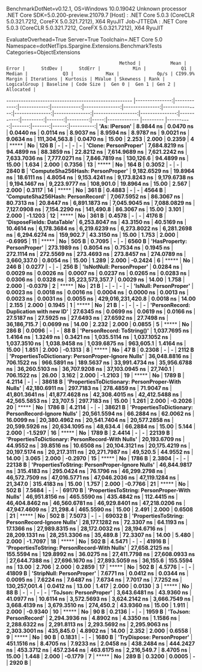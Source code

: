 
BenchmarkDotNet=v0.12.1, OS=Windows 10.0.19042
Unknown processor
.NET Core SDK=5.0.200-preview.21079.7
  [Host]     : .NET Core 5.0.3 (CoreCLR 5.0.321.7212, CoreFX 5.0.321.7212), X64 RyuJIT
  Job-JTTEDA : .NET Core 5.0.3 (CoreCLR 5.0.321.7212, CoreFX 5.0.321.7212), X64 RyuJIT

EvaluateOverhead=True  Server=True  Toolchain=.NET Core 5.0  
Namespace=dotNetTips.Spargine.Extensions.BenchmarkTests  Categories=ObjectExtensions  

                                              Method |           Mean |       Error |      StdDev |      StdErr |            Min |             Q1 |         Median |             Q3 |            Max |              Op/s | CI99.9% Margin | Iterations | Kurtosis | MValue | Skewness | Rank | LogicalGroup | Baseline | Code Size |  Gen 0 |  Gen 1 | Gen 2 | Allocated |
---------------------------------------------------- |---------------:|------------:|------------:|------------:|---------------:|---------------:|---------------:|---------------:|---------------:|------------------:|---------------:|-----------:|---------:|-------:|---------:|-----:|------------- |--------- |----------:|-------:|-------:|------:|----------:|
                                       **'As: IPerson'** |      **8.9844 ns** |   **0.0470 ns** |   **0.0440 ns** |   **0.0114 ns** |      **8.9037 ns** |      **8.9594 ns** |      **8.9787 ns** |      **9.0021 ns** |      **9.0634 ns** |     **111,304,563.8** |      **0.0470 ns** |      **15.00** |    **2.253** |  **2.000** |   **0.2359** |    **4** |            ***** |       **No** |     **126 B** |      **-** |      **-** |     **-** |         **-** |
                               **'Clone: PersonProper'** |  **7,684.8219 ns** |  **94.4899 ns** |  **88.3859 ns** |  **22.8212 ns** |  **7,614.9689 ns** |  **7,621.2242 ns** |  **7,633.7036 ns** |  **7,777.0271 ns** |  **7,846.7819 ns** |         **130,126.6** |     **94.4899 ns** |      **15.00** |    **1.634** |  **2.000** |   **0.7356** |   **13** |            ***** |       **No** |     **164 B** | **0.3052** |      **-** |     **-** |    **2840 B** |
                   **'ComputeSha256Hash: PersonProper'** |  **9,182.6529 ns** |  **19.8964 ns** |  **18.6111 ns** |   **4.8054 ns** |  **9,153.4241 ns** |  **9,173.8243 ns** |  **9,179.6738 ns** |  **9,194.1467 ns** |  **9,223.9777 ns** |         **108,901.0** |     **19.8964 ns** |      **15.00** |    **2.567** |  **2.000** |   **0.3117** |   **14** |            ***** |       **No** |     **361 B** | **0.4883** |      **-** |     **-** |    **4564 B** |
                   **'ComputeSha256Hash: PersonRecord'** |  **7,067.5952 ns** |  **86.3067 ns** |  **80.7313 ns** |  **20.8447 ns** |  **6,891.1873 ns** |  **7,045.9045 ns** |  **7,088.0829 ns** |  **7,127.0908 ns** |  **7,154.2290 ns** |         **141,490.8** |     **86.3067 ns** |      **15.00** |    **3.101** |  **2.000** |  **-1.1203** |   **12** |            ***** |       **No** |     **361 B** | **0.4578** |      **-** |     **-** |    **4176 B** |
                          **'DisposeFields: DataTable'** |  **6,253.8047 ns** |  **43.3150 ns** |  **40.5169 ns** |  **10.4614 ns** |  **6,178.3684 ns** |  **6,219.6239 ns** |  **6,273.8022 ns** |  **6,281.2698 ns** |  **6,294.6274 ns** |         **159,902.7** |     **43.3150 ns** |      **15.00** |    **1.753** |  **2.000** |  **-0.6995** |   **11** |            ***** |       **No** |     **505 B** | **0.7095** |      **-** |     **-** |    **6560 B** |
                         **'HasProperty: PersonProper'** |    **273.1989 ns** |   **0.8054 ns** |   **0.7534 ns** |   **0.1945 ns** |    **272.1114 ns** |    **272.5569 ns** |    **273.4693 ns** |    **273.8457 ns** |    **274.0789 ns** |       **3,660,337.0** |      **0.8054 ns** |      **15.00** |    **1.289** |  **2.000** |  **-0.2424** |    **6** |            ***** |       **No** |     **246 B** | **0.0277** |      **-** |     **-** |     **256 B** |
                           **'IsNotNull: PersonProper'** |      **0.0284 ns** |   **0.0029 ns** |   **0.0026 ns** |   **0.0007 ns** |      **0.0237 ns** |      **0.0265 ns** |      **0.0283 ns** |      **0.0306 ns** |      **0.0328 ns** |  **35,223,573,357.7** |      **0.0029 ns** |      **14.00** |    **1.758** |  **2.000** |  **-0.0379** |    **2** |            ***** |       **No** |      **21 B** |      **-** |      **-** |     **-** |         **-** |
                              **'IsNull: PersonProper'** |      **0.0023 ns** |   **0.0018 ns** |   **0.0016 ns** |   **0.0004 ns** |      **0.0000 ns** |      **0.0013 ns** |      **0.0023 ns** |      **0.0031 ns** |      **0.0055 ns** | **429,016,231,420.8** |      **0.0018 ns** |      **14.00** |    **2.155** |  **2.000** |   **0.1945** |    **1** |            ***** |       **No** |      **21 B** |      **-** |      **-** |     **-** |         **-** |
             **'PersonRecord: Duplication with new ID'** |     **27.6345 ns** |   **0.0699 ns** |   **0.0619 ns** |   **0.0166 ns** |     **27.5187 ns** |     **27.5925 ns** |     **27.6493 ns** |     **27.6592 ns** |     **27.7498 ns** |      **36,186,715.7** |      **0.0699 ns** |      **14.00** |    **2.232** |  **2.000** |   **0.0855** |    **5** |            ***** |       **No** |     **286 B** | **0.0096** |      **-** |     **-** |      **88 B** |
                          **'PersonRecord: ToString()'** |  **1,037.7695 ns** |   **1.4164 ns** |   **1.3249 ns** |   **0.3421 ns** |  **1,035.5114 ns** |  **1,037.1052 ns** |  **1,037.3510 ns** |  **1,038.9458 ns** |  **1,039.6875 ns** |         **963,605.1** |      **1.4164 ns** |      **15.00** |    **1.851** |  **2.000** |  **-0.1313** |    **8** |            ***** |       **No** |      **47 B** | **0.2308** |      **-** |     **-** |    **2112 B** |
 **'PropertiesToDictionary: PersonProper-Ignore Nulls'** | **36,048.8816 ns** | **706.1522 ns** | **966.5891 ns** | **189.5637 ns** | **33,991.4734 ns** | **35,956.6788 ns** | **36,260.5103 ns** | **36,707.9208 ns** | **37,103.0945 ns** |          **27,740.1** |    **706.1522 ns** |      **26.00** |    **3.162** |  **2.000** |  **-1.2103** |   **19** |            ***** |       **No** |    **1789 B** | **4.2114** |      **-** |     **-** |   **38618 B** |
   **'PropertiesToDictionary: PersonProper-With Nulls'** | **42,180.6911 ns** | **297.7183 ns** | **278.4859 ns** |  **71.9047 ns** | **41,801.3641 ns** | **41,877.4628 ns** | **42,308.4015 ns** | **42,412.5488 ns** | **42,565.5853 ns** |          **23,707.5** |    **297.7183 ns** |      **15.00** |    **1.261** |  **2.000** |  **-0.2026** |   **20** |            ***** |       **No** |    **1786 B** | **4.2114** |      **-** |     **-** |   **38621 B** |
 **'PropertiesToDictionary: PersonRecord-Ignore Nulls'** | **20,561.5594 ns** |  **66.2884 ns** |  **62.0062 ns** |  **16.0099 ns** | **20,380.4962 ns** | **20,541.7404 ns** | **20,577.2858 ns** | **20,599.5926 ns** | **20,634.1095 ns** |          **48,634.4** |     **66.2884 ns** |      **15.00** |    **5.144** |  **2.000** |  **-1.5297** |   **16** |            ***** |       **No** |    **1789 B** | **2.4414** |      **-** |     **-** |   **22139 B** |
   **'PropertiesToDictionary: PersonRecord-With Nulls'** | **20,193.6709 ns** |  **44.9552 ns** |  **39.8516 ns** |  **10.6508 ns** | **20,104.3121 ns** | **20,175.4219 ns** | **20,197.5174 ns** | **20,217.3111 ns** | **20,271.7987 ns** |          **49,520.5** |     **44.9552 ns** |      **14.00** |    **3.065** |  **2.000** |  **-0.2970** |   **15** |            ***** |       **No** |    **1786 B** | **2.3804** |      **-** |     **-** |   **22138 B** |
     **'PropertiesToString: PersonProper-Ignore Nulls'** | **46,844.9817 ns** | **315.4183 ns** | **295.0424 ns** |  **76.1796 ns** | **46,299.2798 ns** | **46,572.7509 ns** | **47,016.5771 ns** | **47,046.2036 ns** | **47,119.1284 ns** |          **21,347.0** |    **315.4183 ns** |      **15.00** |    **1.757** |  **2.000** |  **-0.7766** |   **21** |            ***** |       **No** |     **502 B** | **7.5684** |      **-** |     **-** |   **69170 B** |
       **'PropertiesToString: PersonProper-With Nulls'** | **46,951.8156 ns** | **465.5590 ns** | **435.4842 ns** | **112.4415 ns** | **46,404.8462 ns** | **46,560.6781 ns** | **46,929.8401 ns** | **47,218.0206 ns** | **47,947.4609 ns** |          **21,298.4** |    **465.5590 ns** |      **15.00** |    **2.491** |  **2.000** |   **0.6508** |   **21** |            ***** |       **No** |     **502 B** | **7.5073** |      **-** |     **-** |   **69032 B** |
     **'PropertiesToString: PersonRecord-Ignore Nulls'** | **28,177.1282 ns** |  **72.3307 ns** |  **64.1193 ns** |  **17.1366 ns** | **27,989.8315 ns** | **28,172.0032 ns** | **28,194.6716 ns** | **28,209.1331 ns** | **28,251.3306 ns** |          **35,489.8** |     **72.3307 ns** |      **14.00** |    **5.480** |  **2.000** |  **-1.7097** |   **18** |            ***** |       **No** |     **502 B** | **4.5471** |      **-** |     **-** |   **41916 B** |
       **'PropertiesToString: PersonRecord-With Nulls'** | **27,658.2125 ns** | **155.5594 ns** | **129.8992 ns** |  **36.0275 ns** | **27,411.7798 ns** | **27,608.0933 ns** | **27,644.7388 ns** | **27,696.1670 ns** | **27,893.5059 ns** |          **36,155.6** |    **155.5594 ns** |      **13.00** |    **2.706** |  **2.000** |   **0.2859** |   **17** |            ***** |       **No** |     **502 B** | **4.5776** |      **-** |     **-** |   **41809 B** |
                           **'StripNull: PersonProper'** |      **7.6771 ns** |   **0.0412 ns** |   **0.0344 ns** |   **0.0095 ns** |      **7.6224 ns** |      **7.6487 ns** |      **7.6734 ns** |      **7.7017 ns** |      **7.7252 ns** |     **130,257,001.4** |      **0.0412 ns** |      **13.00** |    **1.417** |  **2.000** |   **0.0130** |    **3** |            ***** |       **No** |      **88 B** |      **-** |      **-** |     **-** |         **-** |
                              **'ToJson: PersonProper'** |  **3,643.6481 ns** |  **43.9360 ns** |  **41.0977 ns** |  **10.6114 ns** |  **3,572.5693 ns** |  **3,624.2142 ns** |  **3,666.7549 ns** |  **3,668.4139 ns** |  **3,679.3510 ns** |         **274,450.2** |     **43.9360 ns** |      **15.00** |    **1.911** |  **2.000** |  **-0.9340** |   **10** |            ***** |       **No** |      **90 B** | **0.2136** |      **-** |     **-** |    **1959 B** |
                              **'ToJson: PersonRecord'** |  **2,294.3936 ns** |   **4.8902 ns** |   **4.3350 ns** |   **1.1586 ns** |  **2,288.6322 ns** |  **2,291.8113 ns** |  **2,293.5692 ns** |  **2,295.9063 ns** |  **2,303.3001 ns** |         **435,845.0** |      **4.8902 ns** |      **14.00** |    **2.352** |  **2.000** |   **0.6558** |    **9** |            ***** |       **No** |      **90 B** | **0.1831** |      **-** |     **-** |    **1680 B** |
                          **'TryDispose: PersonProper'** |    **451.1516 ns** |   **8.4705 ns** |   **7.9233 ns** |   **2.0458 ns** |    **438.2484 ns** |    **444.2427 ns** |    **453.3712 ns** |    **457.2344 ns** |    **463.6175 ns** |       **2,216,549.7** |      **8.4705 ns** |      **15.00** |    **1.448** |  **2.000** |  **-0.1779** |    **7** |            ***** |       **No** |     **289 B** | **0.3200** | **0.0005** |     **-** |    **2920 B** |
